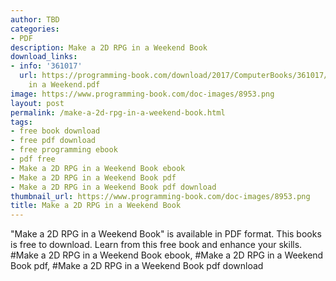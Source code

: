 ```yaml
---
author: TBD
categories:
- PDF
description: Make a 2D RPG in a Weekend Book
download_links:
- info: '361017'
  url: https://programming-book.com/download/2017/ComputerBooks/361017/Make a 2D RPG
    in a Weekend.pdf
image: https://www.programming-book.com/doc-images/8953.png
layout: post
permalink: /make-a-2d-rpg-in-a-weekend-book.html
tags:
- free book download
- free pdf download
- free programming ebook
- pdf free
- Make a 2D RPG in a Weekend Book ebook
- Make a 2D RPG in a Weekend Book pdf
- Make a 2D RPG in a Weekend Book pdf download
thumbnail_url: https://www.programming-book.com/doc-images/8953.png
title: Make a 2D RPG in a Weekend Book
---
```


 
<div class="item-desc text-justify">
  "Make a 2D RPG in a Weekend Book" is available in PDF format. This books is free to download. Learn from this free book and enhance your skills.
  <br>
  #Make a 2D RPG in a Weekend Book ebook, #Make a 2D RPG in a Weekend Book pdf, #Make a 2D RPG in a Weekend Book pdf download
</div>